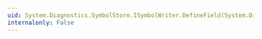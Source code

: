 ```yaml
---
uid: System.Diagnostics.SymbolStore.ISymbolWriter.DefineField(System.Diagnostics.SymbolStore.SymbolToken,System.String,System.Reflection.FieldAttributes,System.Byte[],System.Diagnostics.SymbolStore.SymAddressKind,System.Int32,System.Int32,System.Int32)
internalonly: False
---
```

